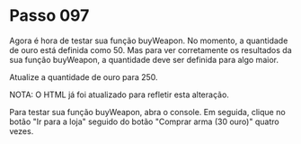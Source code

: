 # Passo 097

Agora é hora de testar sua função buyWeapon. No momento, a quantidade de ouro está definida como 50. Mas para ver corretamente os resultados da sua função buyWeapon, a quantidade deve ser definida para algo maior.

Atualize a quantidade de ouro para 250.

NOTA: O HTML já foi atualizado para refletir esta alteração.

Para testar sua função buyWeapon, abra o console. Em seguida, clique no botão "Ir para a loja" seguido do botão "Comprar arma (30 ouro)" quatro vezes.